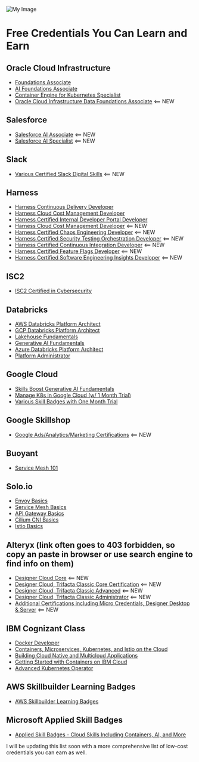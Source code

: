 ![My Image](https://as2.ftcdn.net/v2/jpg/02/75/03/59/1000_F_275035961_0Gu3DoUS6b5HjT1Wxg7t0vJky60Rt0gj.jpg)

# Free Credentials You Can Learn and Earn

## Oracle Cloud Infrastructure
- [Foundations Associate](https://education.oracle.com/oracle-cloud-infrastructure-2023-foundations-associate/pexam_1Z0-1085-24)
- [AI Foundations Associate](https://education.oracle.com/oracle-cloud-infrastructure-2024-ai-foundations-associate/pexam_1Z0-1122-24)
- [Container Engine for Kubernetes Specialist](https://blogs.oracle.com/oracleuniversity/post/announcing-the-2024-oci-container-engine-for-kubernetes-specialist-course)
- [Oracle Cloud Infrastructure Data Foundations Associate](https://mylearn.oracle.com/ou/learning-path/become-an-oracle-cloud-infrastructure-data-foundations-associate-2024/140339) <== NEW

## Salesforce
- [Salesforce AI Associate](https://trailhead.salesforce.com/en/credentials/aiassociate) <== NEW
- [Salesforce AI Specialist](https://trailhead.salesforce.com/en/credentials/aispecialist) <== NEW

## Slack
- [Various Certified Slack Digital Skills](https://www.slackcertified.com/page/slack-skills) <== NEW

## Harness
- [Harness Continuous Delivery Developer](https://university-registration.harness.io/certified-continuous-delivery-developer)
- [Harness Cloud Cost Management Developer](https://university-registration.harness.io/cloud-cost-management-developer)
- [Harness Certified Internal Developer Portal Developer](https://university-registration.harness.io/certified-internal-developer-portal-developer)
- [Harness Cloud Cost Management Developer](https://university-registration.harness.io/cloud-cost-management-developer) <== NEW
- [Harness Certified Chaos Engineering Developer](https://university-registration.harness.io/chaos-engineering-developer) <== NEW
- [Harness Certified Security Testing Orchestration Developer](https://university-registration.harness.io/security-testing-orchestration-developer) <== NEW
- [Harness Certified Continuous Integration Developer](https://university-registration.harness.io/certified-continuous-integration-developer) <== NEW
- [Harness Certified Feature Flags Developer](https://university-registration.harness.io/feature-flags-developer) <== NEW
- [Harness Certified Software Engineering Insights Developer](https://university-registration.harness.io/certified-software-engineering-insights-developer) <== NEW


## ISC2
- [ISC2 Certified in Cybersecurity](https://www.isc2.org/certifications/cc)

## Databricks
- [AWS Databricks Platform Architect](https://www.databricks.com/learn/training/certification)
- [GCP Databricks Platform Architect](https://www.databricks.com/learn/training/certification)
- [Lakehouse Fundamentals](https://www.databricks.com/learn/training/certification)
- [Generative AI Fundamentals](https://www.databricks.com/learn/training/certification)
- [Azure Databricks Platform Architect](https://www.databricks.com/learn/training/certification)
- [Platform Administrator](https://www.databricks.com/learn/training/certification)

## Google Cloud
- [Skills Boost Generative AI Fundamentals](https://www.cloudskillsboost.google/paths/118)
- [Manage K8s in Google Cloud (w/ 1 Month Trial)](https://www.cloudskillsboost.google/course_templates/783)
- [Various Skill Badges with One Month Trial](https://www.cloudskillsboost.google/)

## Google Skillshop
- [Google Ads/Analytics/Marketing Certifications](https://skillshop.docebosaas.com/learn/signin) <== NEW

## Buoyant
- [Service Mesh 101](https://buoyant.io/courses/service-mesh-101)

## Solo.io
- [Envoy Basics](https://academy.solo.io/learn/courses/81/envoy-basics)
- [Service Mesh Basics](https://academy.solo.io/learn/courses/80/service-mesh-basics)
- [API Gateway Basics](https://academy.solo.io/learn/courses/79/api-gateway-basics)
- [Cilium CNI Basics](https://academy.solo.io/learn/courses/78/cilium-cni-basics)
- [Istio Basics](https://academy.solo.io/learn/courses/77/istio-basics)

## Alteryx (link often goes to 403 forbidden, so copy an paste in browser or use search engine to find info on them)
- [Designer Cloud Core](https://community.alteryx.com/t5/Certification-Resources/Alteryx-Designer-Cloud-Core-Exam-Prep-Guide/ta-p/1287545) <== NEW
- [Designer Cloud, Trifacta Classic Core Certification](https://community.alteryx.com/t5/Certification-Resources/Designer-Cloud-Trifacta-Classic-Core-Certification-Exam-Prep/ta-p/1065126) <== NEW
- [Designer Cloud, Trifacta Classic Advanced](https://community.alteryx.com/t5/Certification-Resources/Designer-Cloud-Trifacta-Classic-Advanced-Certification-Exam-Prep/ta-p/1065131) <== NEW
- [Designer Cloud, Trifacta Classic Administrator](https://community.alteryx.com/t5/Certification-Resources/Designer-Cloud-Trifacta-Classic-Administrator-Certification-Exam/ta-p/1065134) <== NEW
- [Additional Certifications including Micro Credentials, Designer Desktop & Server](https://community.alteryx.com/t5/Certification-Exams/bd-p/product-certification#micro-credentials) <== NEW

## IBM Cognizant Class
- [Docker Developer](https://cognitiveclass.ai/badges/docker-essentials)
- [Containers, Microservices, Kubernetes, and Istio on the Cloud](https://cognitiveclass.ai/learn/containers-k8s-and-istio-on-ibm-cloud)
- [Building Cloud Native and Multicloud Applications](https://cognitiveclass.ai/badges/building-cloud-native-and-multicloud-applications)
- [Getting Started with Containers on IBM Cloud](https://cognitiveclass.ai/badges/getting-started-with-containers-on-ibm-cloud)
- [Advanced Kubernetes Operator](https://cognitiveclass.ai/badges/advanced-kubernetes-operator)

## AWS Skillbuilder Learning Badges
- [AWS Skillbuilder Learning Badges](https://aws.amazon.com/training/badges/)

## Microsoft Applied Skill Badges
- [Applied Skill Badges - Cloud Skills Including Containers, AI, and More](https://learn.microsoft.com/en-us/credentials/browse/?credential_types=applied%20skills)



I will be updating this list soon with a more comprehensive list of low-cost credentials you can earn as well.
